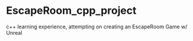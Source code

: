 # EscapeRoom_cpp_project
c++ learning experience, attempting on creating an EscapeRoom Game w/ Unreal
